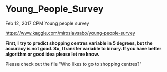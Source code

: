 # Young_People_Survey

Feb 12, 2017
CPM
Young people survey

https://www.kaggle.com/miroslavsabo/young-people-survey

**First, I try to predict shopping centres variable in 5 degrees, but the accuracy is not good.
So, I transfer variable to binary. If you have better algorithm or good idea please let me know.**

Please check out the file "Who likes to go to shopping centres?"
